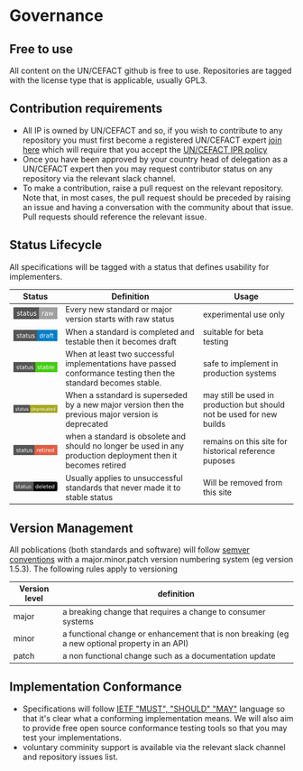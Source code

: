 # Governance

## Free to use

All content on the UN/CEFACT github is free to use.  Repositories are tagged with the license type that is applicable, usually GPL3. 

## Contribution requirements

* All IP is owned by UN/CEFACT and so, if you wish to contribute to any repository you must first become a registered UN/CEFACT expert [join here](https://uncefact.unece.org/display/uncefactpublic/UNCEFACT+Expert+Registration) which will require that you accept the [UN/CEFACT IPR policy](https://www.unece.org/fileadmin/DAM/cefact/cf_plenary/plenary12/ECE_TRADE_C_CEFACT_2010_20_Rev2E_UpdatedIPRpolicy.pdf)
* Once you have been approved by your country head of delegation as a UN/CEFACT expert then you may request contributor status on any repository via the relevant slack channel. 
* To make a contribution, raise a pull request on the relevant repository. Note that, in most cases, the pull request should be preceded by raising an issue and having a conversation with the community about that issue. Pull requests should reference the relevant issue.  

## Status Lifecycle

All specifications will be tagged with a status that defines usability for implementers. 

|Status|Definition|Usage|
|---|---|---|
|![Raw](/images/raw.svg)|Every new standard or major version starts with raw status|experimental use only|
|![Draft](/images/draft.svg)| When a standard is completed and testable then it becomes draft|suitable for beta testing|
|![Stable](/images/stable.svg)|When at least two successful implementations have passed conformance testing then the standard becomes stable.|safe to implement in production systems|
|![Deprecated](/images/deprecated.svg)|When a sstandard is superseded by a new major version then the previous major version is deprecated|may still be used in production but should not be used for new builds|
|![Retired](/images/retired.svg)|when a standard is obsolete and should no longer be used in any production deployment then it becomes retired|remains on this site for historical reference puposes|
|![Deleted](/images/deleted.svg)|Usually applies to unsuccessful standards that never made it to stable status|Will be removed from this site|

## Version Management

All poblications (both standards and software) will follow [semver conventions](https://semver.org/) with a major.minor.patch version numbering system (eg version 1.5.3). The following rules apply to versioning

|Version level|definition|
|---|---|
|major|a breaking change that requires a change to consumer systems|
|minor|a functional change or enhancement that is non breaking (eg a new optional property in an API)|
|patch|a non functional change such as a documentation update|

## Implementation Conformance

* Specifications will follow  [IETF "MUST", "SHOULD" "MAY"](https://www.ietf.org/rfc/rfc2119.txt) language so that it's clear what a conforming implementation means.  We will also aim to provide free open source conformance testing tools so that you may test your implementations. 
* voluntary comminity support is available via the relevant slack channel and repository issues list. 




